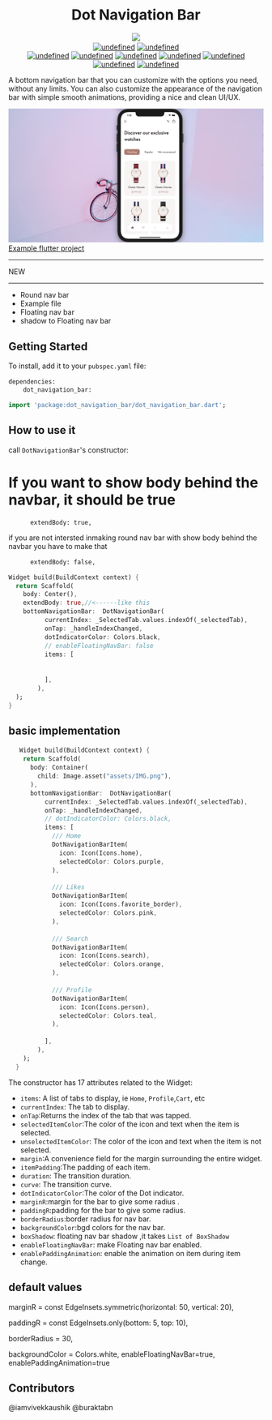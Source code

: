  <h1 align="center">  Dot Navigation Bar</h1>

 <p align="center">
  
 <img src="https://img.shields.io/badge/Maintained%3F-Yes-green?style=for-the-badge">
  <br>
  <a href="#" target="_blank"><img alt="undefined" src="https://badgen.net/pub/flutter-platform/dot_navigation_bar"></a>
  <a href="#" target="_blank"><img alt="undefined" src="https://badgen.net/pub/sdk-version/dot_navigation_bar"></a>
  <br>
  <a href="#" target="_blank"><img alt="undefined" src="https://badgen.net/pub/v/dot_navigation_bar"></a>
  <a href="#" target="_blank"><img alt="undefined" src="https://badgen.net/pub/license/dot_navigation_bar"></a>
  <a href="#" target="_blank"><img alt="undefined" src="https://badgen.net/pub/likes/dot_navigation_bar"></a>
  <a href="#" target="_blank"><img alt="undefined" src="https://badgen.net/pub/points/dot_navigation_bar"></a>
  <a href="#" target="_blank"><img alt="undefined" src="https://badgen.net/pub/popularity/dot_navigation_bar"></a>
  <br>
  <a href="#"><img alt="undefined" src="https://img.shields.io/github/license/GitSquared/edex-ui.svg?style=popout"></a>
  <a href="#" target="_blank"><img alt="undefined" src="https://badgen.net//github/stars/haptome/dot_navigation_bar"></a>
  
 
  <br>
 

</p>



A bottom navigation bar that you can customize with the options you need, without any limits. You can also customize the appearance of the navigation bar with simple smooth animations, providing a nice and clean UI/UX.

 ![style1](github-assets/ScreenShot.png)
[Example flutter project](https://github.com/haptome/watchs)
___
 NEW
___ 
  + Round nav bar
  + Example file
  + Floating nav bar
  + shadow to Floating nav bar


## Getting Started

To install, add it to your `pubspec.yaml` file:

```
dependencies:
    dot_navigation_bar:

```

```dart
import 'package:dot_navigation_bar/dot_navigation_bar.dart';
```

## How to use it

 call `DotNavigationBar`'s constructor:

# If you want to show body behind the navbar, it should be true
          extendBody: true,
  if you are not intersted inmaking round nav bar with show body behind the navbar
  you have to make that

          extendBody: false,

```dart
Widget build(BuildContext context) {
  return Scaffold(
    body: Center(),
    extendBody: true,//<------like this 
    bottomNavigationBar:  DotNavigationBar(
          currentIndex: _SelectedTab.values.indexOf(_selectedTab),
          onTap: _handleIndexChanged,
          dotIndicatorColor: Colors.black,
          // enableFloatingNavBar: false
          items: [
            
            
          ],
        ),
  );
}
```

## basic implementation

```dart
   Widget build(BuildContext context) {
    return Scaffold(
      body: Container(
        child: Image.asset("assets/IMG.png"),
      ),
      bottomNavigationBar:  DotNavigationBar(
          currentIndex: _SelectedTab.values.indexOf(_selectedTab),
          onTap: _handleIndexChanged,
          // dotIndicatorColor: Colors.black,
          items: [
            /// Home
            DotNavigationBarItem(
              icon: Icon(Icons.home),
              selectedColor: Colors.purple,
            ),

            /// Likes
            DotNavigationBarItem(
              icon: Icon(Icons.favorite_border),
              selectedColor: Colors.pink,
            ),

            /// Search
            DotNavigationBarItem(
              icon: Icon(Icons.search),
              selectedColor: Colors.orange,
            ),

            /// Profile
            DotNavigationBarItem(
              icon: Icon(Icons.person),
              selectedColor: Colors.teal,
            ),
            
          ],
        ),
    );
  }

```

The constructor has 17 attributes related to the Widget:

- `items`: A list of tabs to display, ie `Home`, `Profile`,`Cart`, etc
- `currentIndex`: The tab to display.
- `onTap`:Returns the index of the tab that was tapped.
- `selectedItemColor`:The color of the icon and text when the item is selected.
- `unselectedItemColor`: The color of the icon and text when the item is not selected.
- `margin`:A convenience field for the margin surrounding the entire widget.
- `itemPadding`:The padding of each item.
- `duration`: The transition duration.
- `curve`: The transition curve.
- `dotIndicatorColor`:The color of the Dot indicator.
- `marginR`:margin for the bar to give some radius .
- `paddingR`:padding for the bar to give some radius.
- `borderRadius`:border radius for nav bar.
- `backgroundColor`:bgd colors for the nav bar.
- `boxShadow`: floating nav bar shadow ,it takes `List of BoxShadow`
- `enableFloatingNavBar`: make Floating nav bar enabled.
- `enablePaddingAnimation`: enable the animation on item during item change.

## default values
 marginR = const EdgeInsets.symmetric(horizontal: 50, vertical: 20),
 
 paddingR = const EdgeInsets.only(bottom: 5, top: 10),

borderRadius = 30,

backgroundColor =  Colors.white,
enableFloatingNavBar=true,
enablePaddingAnimation=true

## Contributors
@iamvivekkaushik
@buraktabn
 
   


